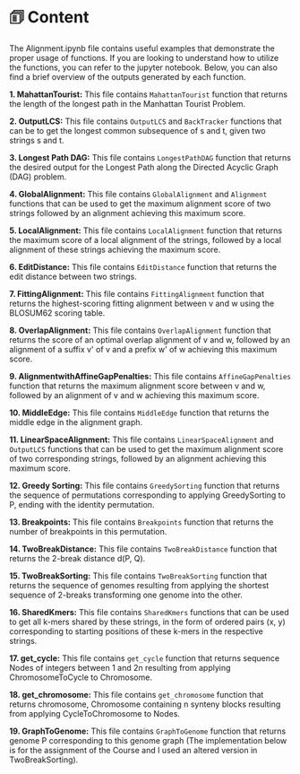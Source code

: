 # 🗊 Content

The Alignment.ipynb file contains useful examples that demonstrate the proper usage of functions. If you are looking to understand how to utilize the functions, you can refer to the jupyter notebook. Below, you can also find a brief overview of the outputs generated by each function.


**1. MahattanTourist:** This file contains `MahattanTourist` function that returns the length of the longest path in the Manhattan Tourist Problem. 

**2. OutputLCS:** This file contains `OutputLCS` and `BackTracker` functions that can be to get the longest common subsequence of s and t, given two strings s and t.

**3. Longest Path DAG:** This file contains `LongestPathDAG` function that returns the desired output for the Longest Path along the Directed Acyclic Graph (DAG) problem.

**4. GlobalAlignment:** This file contains `GlobalAlignment` and `Alignment` functions that can be used to get the maximum alignment score of two strings followed by an alignment achieving this maximum score.

**5. LocalAlignment:** This file contains `LocalAlignment` function that returns the maximum score of a local alignment of the strings, followed by a local alignment of these strings achieving the maximum score.

**6. EditDistance:** This file contains `EditDistance` function that returns the edit distance between two strings.

**7. FittingAlignment:** This file contains `FittingAlignment` function that returns the highest-scoring fitting alignment between v and w using the BLOSUM62 scoring table.

**8. OverlapAlignment:** This file contains `OverlapAlignment` function that returns the score of an optimal overlap alignment of v and w, followed by an alignment of a suffix v' of v and a prefix w' of w achieving this maximum score.

**9. AlignmentwithAffineGapPenalties:** This file contains `AffineGapPenalties` function that returns the maximum alignment score between v and w, followed by an alignment of v and w achieving this maximum score.

**10. MiddleEdge:** This file contains `MiddleEdge` function that returns the middle edge in the alignment graph.

**11. LinearSpaceAlignment:** This file contains `LinearSpaceAlignment` and `OutputLCS` functions that can be used to get the maximum alignment score of two corresponding strings, followed by an alignment achieving this maximum score.

**12. Greedy Sorting:** This file contains `GreedySorting` function that returns the sequence of permutations corresponding to applying GreedySorting to P, ending with the identity permutation.

**13. Breakpoints:** This file contains `Breakpoints` function that returns the number of breakpoints in this permutation.

**14. TwoBreakDistance:** This file contains `TwoBreakDistance` function that returns the 2-break distance d(P, Q).

**15. TwoBreakSorting:** This file contains `TwoBreakSorting` function that returns the sequence of genomes resulting from applying the shortest sequence of 2-breaks transforming one genome into the other.

**16. SharedKmers:** This file contains `SharedKmers` functions that can be used to get all k-mers shared by these strings, in the form of ordered pairs (x, y) corresponding to starting positions of these k-mers in the respective strings.

**17. get_cycle:** This file contains `get_cycle` function that returns sequence Nodes of integers between 1 and 2n resulting from applying ChromosomeToCycle to Chromosome.

**18. get_chromosome:** This file contains `get_chromosome` function that returns chromosome, Chromosome containing n synteny blocks resulting from applying CycleToChromosome to Nodes.

**19. GraphToGenome:** This file contains `GraphToGenome` function that returns genome P corresponding to this genome graph (The implementation below is for the assignment of the Course and I used an altered version in TwoBreakSorting).
